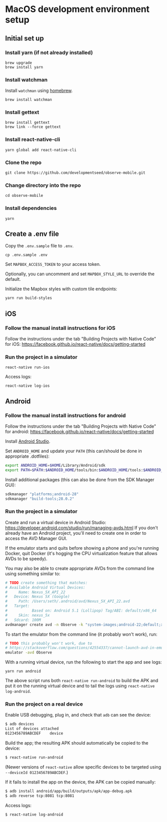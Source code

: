 # MacOS development environment setup

## Initial set up

### Install yarn (if not already installed)

```
brew upgrade
brew install yarn
```

### Install watchman

Install `watchman` using [homebrew](https://brew.sh/).

```
brew install watchman
```

### Install gettext

```
brew install gettext
brew link --force gettext
```

### Install react-native-cli

```
yarn global add react-native-cli
```

### Clone the repo

```
git clone https://github.com/developmentseed/observe-mobile.git
```

### Change directory into the repo

```
cd observe-mobile
```

### Install dependencies

```
yarn
```

## Create a .env file

Copy the `.env.sample` file to `.env`.

```console
cp .env.sample .env
```

Set `MAPBOX_ACCESS_TOKEN` to your access token.

Optionally, you can uncomment and set `MAPBOX_STYLE_URL` to override the default.

Initialize the Mapbox styles with custom tile endpoints:

```bash
yarn run build-styles
```

## iOS

### Follow the manual install instructions for iOS

Follow the instructions under the tab "Building Projects with Native Code" for iOS: https://facebook.github.io/react-native/docs/getting-started

### Run the project in a simulator

```
react-native run-ios
```

Access logs:

```
react-native log-ios
```

## Android

### Follow the manual install instructions for android

Follow the instructions under the tab "Building Projects with Native Code" for android: https://facebook.github.io/react-native/docs/getting-started

Install [Android Studio](https://developer.android.com/studio/index.html).

Set `ANDROID_HOME` and update your `PATH` (this can/should be done in appropriate .dotfiles):

```bash
export ANDROID_HOME=$HOME/Library/Android/sdk
export PATH=$PATH:$ANDROID_HOME/tools/bin:$ANDROID_HOME/tools:$ANDROID_HOME/platform-tools
```

Install additional packages (this can also be done from the SDK Manager GUI):

```bash
sdkmanager "platforms;android-28"
sdkmanager "build-tools;28.0.2"
```

### Run the project in a simulator

Create and run a virtual device in Android Studio:
https://developer.android.com/studio/run/managing-avds.html If you don't already have an Android
project, you'll need to create one in order to access the AVD Manager GUI.

If the emulator starts and quits before showing a phone and you're running Docker, quit Docker (it's
hogging the CPU virtualization feature that allows AVDs to be speedy).

You may also be able to create appropriate AVDs from the command line using something similar to:

```bash
# TODO create something that matches:
# Available Android Virtual Devices:
#     Name: Nexus_5X_API_22
#   Device: Nexus 5X (Google)
#     Path: /Users/seth/.android/avd/Nexus_5X_API_22.avd
#   Target:
#           Based on: Android 5.1 (Lollipop) Tag/ABI: default/x86_64
#     Skin: nexus_5x
#   Sdcard: 100M
avdmanager create avd -n Observe -k "system-images;android-22;default;x86_64"
```

To start the emulator from the command line (it probably won't work), run:

```bash
# TODO this probably won't work, due to
# https://stackoverflow.com/questions/42554337/cannot-launch-avd-in-emulatorqt-library-not-found
emulator -avd Observe
```

With a running virtual device, run the following to start the app and see logs:

```
yarn run android
```

The above script runs both `react-native run-android` to build the APK and put it on the running virtual device and to tail the logs using `react-native log-android`.

### Run the project on a real device

Enable USB debugging, plug in, and check that `adb` can see the device:

```bash
$ adb devices
List of devices attached
0123456789ABCDEF	device
```

Build the app; the resulting APK should automatically be copied to the device:

```bash
$ react-native run-android
```

(Newer versions of `react-native` allow specific devices to be targeted using `--deviceId 0123456789ABCDEF`.)

If it fails to install the app on the device, the APK can be copied manually:

```bash
$ adb install android/app/build/outputs/apk/app-debug.apk
$ adb reverse tcp:8081 tcp:8081
```

Access logs:

```bash
$ react-native log-android
```
